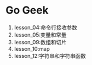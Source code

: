 # Go Geek
1. lesson_04:命令行接收参数
2. lesson_05:变量和常量
3. lesson_09:数组和切片
4. lesson_10:map
5. lesson_12:字符串和字符串函数